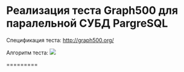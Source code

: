# Реализация теста Graph500 для паралельной СУБД PargreSQL 

Спецификация теста: http://graph500.org/

Алгоритм теста:
![](http://s7.hostingkartinok.com/uploads/images/2014/03/e5cd01a8fe4a2700d7bc56ffdc76e451.png)

=========
